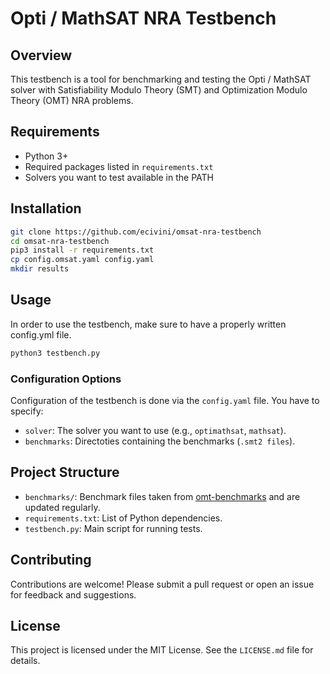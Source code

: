 # Opti / MathSAT NRA Testbench

## Overview
This testbench is a tool for benchmarking and testing the Opti / MathSAT solver with Satisfiability Modulo Theory (SMT) and Optimization Modulo Theory (OMT) NRA problems. 

## Requirements
- Python 3+
- Required packages listed in `requirements.txt`
- Solvers you want to test available in the PATH

## Installation
```bash
git clone https://github.com/ecivini/omsat-nra-testbench
cd omsat-nra-testbench
pip3 install -r requirements.txt
cp config.omsat.yaml config.yaml
mkdir results
```

## Usage
In order to use the testbench, make sure to have a properly written config.yml file.
```bash
python3 testbench.py
```

### Configuration Options
Configuration of the testbench is done via the `config.yaml` file. You have to specify:
- `solver`: The solver you want to use (e.g., `optimathsat`, `mathsat`).
- `benchmarks`: Directoties containing the benchmarks (`.smt2 files`).

## Project Structure
- `benchmarks/`: Benchmark files taken from [omt-benchmarks](https://github.com/masinag/omt-benchmarks/releases) and are updated regularly.
- `requirements.txt`: List of Python dependencies.
- `testbench.py`: Main script for running tests.

## Contributing
Contributions are welcome! Please submit a pull request or open an issue for feedback and suggestions.

## License
This project is licensed under the MIT License. See the `LICENSE.md` file for details.

